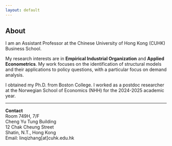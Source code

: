 ```yaml
---
layout: default
---
```


<!-- Text can be **bold**, _italic_, or ~~strikethrough~~. -->

<!-- # Header 1 -->

<!-- ## Header 2

> This is a blockquote following a header.
>
> When something is important enough, you do it even if the odds are not in your favor. -->

## About

I am an Assistant Professor at the Chinese University of Hong Kong (CUHK) Business School. 

My research interests are in **Empirical Industrial Organization** and **Applied Econometrics**. My work focuses on the identification of structural models and their applications to policy questions, with a particular focus on demand analysis.

I obtained my Ph.D. from Boston College. I worked as a postdoc researcher at the Norwegian School of Economics (NHH) for the 2024-2025 academic year.

<!--**References:** [Arthur Lewbel](https://sites.google.com/bc.edu/arthur-lewbel) (chair), [Charles Murry](https://charliemurry.github.io), [Richard Sweeney](http://www.richard-sweeney.com)-->

---

**Contact**   
Room 749H, 7/F	
Cheng Yu Tung Building	
12 Chak Cheung Street	
Shatin, N.T., Hong Kong		
Email: linqizhang[at]cuhk.edu.hk   

